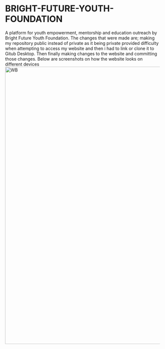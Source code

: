 # BRIGHT-FUTURE-YOUTH-FOUNDATION
A platform for youth empowerment, mentorship and education outreach by Bright Future Youth Foundation.
The changes that were made are; making my repository public instead of private as it  being private provided difficulty when attempting to access my website and then i had to link or clone it to Gitub Desktop. Then finally making changes to the website and committing those changes.
Below are screenshots on how the website looks on different devices
<img width="1600" height="900" alt="WB" src="https://github.com/user-attachments/assets/8c46d3fc-13e1-4365-ab0b-f52b5dc2d107" />
